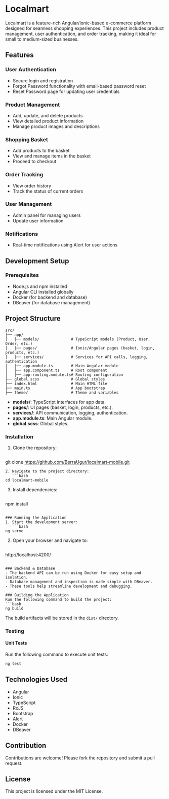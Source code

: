 # Localmart
Localmart is a feature-rich Angular/Ionic-based e-commerce platform designed for seamless shopping experiences. This project includes product management, user authentication, and order tracking, making it ideal for small to medium-sized businesses.

## Features

### User Authentication
- Secure login and registration
- Forgot Password functionality with email-based password reset
- Reset Password page for updating user credentials

### Product Management
- Add, update, and delete products
- View detailed product information
- Manage product images and descriptions

### Shopping Basket
- Add products to the basket
- View and manage items in the basket
- Proceed to checkout

### Order Tracking
- View order history
- Track the status of current orders

### User Management
- Admin panel for managing users
- Update user information

### Notifications
- Real-time notifications using Alert for user actions

## Development Setup

### Prerequisites
- Node.js and npm installed
- Angular CLI installed globally
- Docker (for backend and database)
- DBeaver (for database management)

## Project Structure
```
src/
├── app/
│   ├── models/              # TypeScript models (Product, User, Order, etc.)
│   ├── pages/               # Ionic/Angular pages (basket, login, products, etc.)
│   ├── services/            # Services for API calls, logging, authentication
│   ├── app.module.ts        # Main Angular module
│   ├── app.component.ts     # Root component
│   ├── app-routing.module.ts# Routing configuration
├── global.scss              # Global styles
├── index.html               # Main HTML file
├── main.ts                  # App bootstrap
├── theme/                   # Theme and variables
```
- **models/**: TypeScript interfaces for app data.
- **pages/**: UI pages (basket, login, products, etc.).
- **services/**: API communication, logging, authentication.
- **app.module.ts**: Main Angular module.
- **global.scss**: Global styles.

### Installation
1. Clone the repository:
   ```bash
git clone https://github.com/BerraUgur/localmart-mobile.git
```
2. Navigate to the project directory:
   ```bash
cd localmart-mobile
```
3. Install dependencies:
   ```bash
npm install
```

### Running the Application
1. Start the development server:
   ```bash
ng serve
```
2. Open your browser and navigate to:
   ```
http://localhost:4200/
```

### Backend & Database
- The backend API can be run using Docker for easy setup and isolation.
- Database management and inspection is made simple with DBeaver.
- These tools help streamline development and debugging.

### Building the Application
Run the following command to build the project:
```bash
ng build
```
The build artifacts will be stored in the `dist/` directory.

### Testing
#### Unit Tests
Run the following command to execute unit tests:
```bash
ng test
```

## Technologies Used
- Angular
- Ionic
- TypeScript
- RxJS
- Bootstrap
- Alert
- Docker
- DBeaver

## Contribution
Contributions are welcome! Please fork the repository and submit a pull request.

## License
This project is licensed under the MIT License.